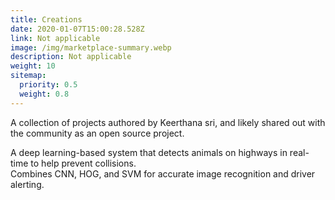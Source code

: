```yaml
---
title: Creations
date: 2020-01-07T15:00:28.528Z
link: Not applicable
image: /img/marketplace-summary.webp
description: Not applicable
weight: 10
sitemap:
  priority: 0.5
  weight: 0.8
---
```

<!--

This page represents the landing page for "creations" section. It is also shown under the homepage header for "creations". It should be therefore relatively short and sweet.

\-->



<p>A collection of projects authored by Keerthana sri, and likely shared out with the community as an open source project.</p>


A deep learning-based system that detects animals on highways in real-time to help prevent collisions.  
Combines CNN, HOG, and SVM for accurate image recognition and driver alerting.
